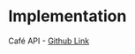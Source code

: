 # Implementation

Café API - [Github Link](https://github.com/grandeurkoe/100-days-of-code-the-complete-python-pro-bootcamp/tree/3c4448a729e674d11d413563af467bd1496e9a2c/day-066-building-your-own-api-with-restful-routing/cafe-api)